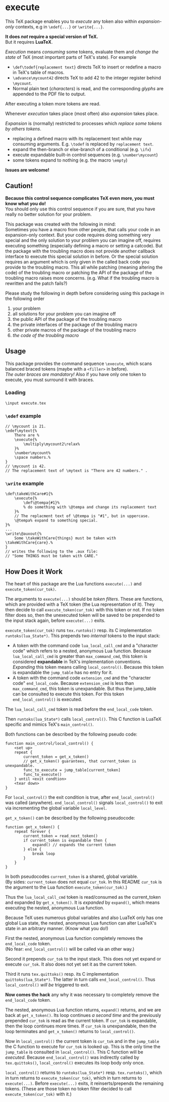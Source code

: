 # execute

This TeX package enables you to *execute* any token also within *expansion-only* contexts, e.g in `\edef{...}` or `\write{...}`.

**It does *not* require a special version of TeX.**<br>
But it requires **LuaTeX**.

*Execution* means *consuming* some tokens, evaluate them and *change the state* of TeX (most important parts of TeX's state). For example
- `\def\todef{replacement text}` directs TeX to insert or redefine a macro in TeX's table of macros.
- `\advance\mycount42` directs TeX to add 42 to the integer register behind `\mycount`.
- Normal plain text (*characters*) is read, and the corresponding *glyphs* are appended to the PDF file to output.

After executing a token more tokens are read.

Whenever *execution* takes place (most often) also *expansion* takes place.

*Expansion* is (normally) restricted to processes which *replace some tokens by others tokens*.
- replacing a defined macro with its replacement text while may consuming arguments.
  E.g. `\todef` is replaced by `replacement text`.
- expand the then-branch or else-branch of a conditional (e.g. `\ifx`)
- execute expandable built-in control sequences (e.g. `\number\mycount`)
- some tokens expand to nothing (e.g. the macro `\empty`)

**Issues are welcome!**

## Caution!

**Because this control sequence complicates TeX even more, you must know what you do!**<br>
You should only use this control sequence if you are sure, that you have really no better solution for your problem.

This package was created with the following in mind:<br>
Sometimes you have a macro from other people, that calls your code in an expansion-only context.
But your code requires doing something very special and the only solution to your problem you can imagine off,
requires executing something (especially defining a macro or setting a catcode).
But the package with the troubling macro does not provide another callback interface to execute this special solution in before.
Or the special solution requires an argument which is only given in the called back code you provide to the troubling macro.
This all while patching (meaning altering the code) of the troubling macro or patching the API of the package of the troubling macro raises more concerns.
(e.g. What if the troubling macro is rewritten and the patch fails?)

Please study the following in depth before considering using this package in the following order
1. your problem
2. all solutions for your problem you can imagine off
3. the public API of the package of the troubling macro
4. the private interfaces of the package of the troubling macro
5. other private macros of the package of the troubling macro
6. *the code of the troubling macro*

## Usage

This package provides the command sequence `\execute`, which scans balanced braced tokens (maybe with a `<filler>` in before).<br>
*The outer braces are mandatory!*
Also if you have only one token to execute, you must surround it with braces.

### Loading
```
\input execute.tex
```

### `\edef` example
```
// \mycount is 21.
\edef\mytext{%
    There are %
    \execute{%
        \multiply\mycount2\relax%
    }%
    \number\mycount%
    \space numbers.%
}
// \mycount is 42.
// The replacement text of \mytext is "There are 42 numbers." .
```

### `\write` example
```
\def\takeWithCare#1{%
    \execute{%
        \def\@tempa{#1}%
        % do something with \@tempa and change its replacement text
    }%
    // The replacment text of \@tempa is "#1", but in uppercase.
    \@tempa% expand to something special.
}%
...
\write\@auxout{%
    Some \takeWithCare{things} must be taken with \takeWithCare{care}.%
}
// writes the following to the .aux file:
// "Some THINGS must be taken with CARE."
```

## How Does it Work

The heart of this package are the Lua functions `execute(...)` and `execute_token(cur_tok)`.

The arguments to `execute(...)` should be *token filters*.
These are functions, which are provided with a TeX token (the Lua representation of it).
They then decide to call `execute_token(cur_tok)` with this token or not.
If no token filter does so, then the unexecuted token will be saved to be prepended to the input stack again,
before `execute(...)` exits.

`execute_token(cur_tok)` runs `tex.runtoks()` resp. its C implementation `runtoks(lua_State*)`.
This prepends two *internal* tokens to the input stack:
- A token with the command code `lua_local_call_cmd` and a "character code" which refers to a nested, anonymous Lua function.
  Because `lua_local_call_cmd` is greater than `max_command_cmd`, this token is considered **expandable** in TeX's implementation conventions.
  *Expanding* this token means calling `local_control()`.
  Because this token is expandable the `jump_table` has no entry for it.
- A token with the command code `extension_cmd` and the "character code" `end_local_code`.
  Because `extension_cmd` is less than `max_command_cmd`, this token is unexpandable.
  But thus the jump_table can be consulted to execute this token.
  For this token `end_local_control()` is executed.

The `lua_local_call_cmd` token is read before the `end_local_code` token.

Then `runtoks(lua_State*)` calls `local_control()`.
This C function is LuaTeX specific and mimics TeX's `main_control()`.

Both functions can be described by the following pseudo code:
```
function main_control/local_control() {
    <set up>
    repeat {
        current_token = get_x_token()
        // get_x_token() guarantees, that current_token is unexpandable.
        func_to_execute = jump_table[current_token]
        func_to_execute()
    } until <exit condtion>
    <tear down>
}
```
For `local_control()` the exit condition is true, after `end_local_control()` was called (anywhere).
`end_local_control()` signals `local_control()` to exit via incrementing the global variable `local_level`.

`get_x_token()` can be described by the following pseudocode:
```
function get_x_token() {
    repeat forever {
        current_token = read_next_token()
        if current_token is expandable then {
            expand() // expands the current token
        } else {
            break loop
        }
    }
}
```

In both pseudocodes `current_token` is a shared, global variable.<br>
(By sides: `current_token` does not equal `cur_tok`.
In this README `cur_tok` is the argument to the Lua function `execute_token(cur_tok)`.)

Thus the `lua_local_call_cmd` token is read/consumed as the current_token and expanded by `get_x_token()`.
It is *expanded* by `expand()`, which means executing the nested, anonymous Lua function.

Because TeX uses numerous global variables and also LuaTeX only has one global Lua state,
the nested, anonymous Lua function can alter LuaTeX's state in an arbitrary manner. (Know what you do!)

First the nested, anonymous Lua function completely removes the `end_local_code` token.<br>
(No fear: `end_local_control()` will be called via an other way.)

Second it prepends `cur_tok` to the input stack.
This does not yet expand or execute `cur_tok`. 
It also does not yet set it as the current token.
 
Third it runs `tex.quittoks()` resp. its C implementation `quittoks(lua_State*)`.
The latter in turn calls `end_local_control()`.
Thus `local_control()` *will be* triggered to exit.

**Now comes the hack** any why it was necessary to completely remove the `end_local_code` token.

The nested, anonymous Lua function returns, `expand()` returns, and we are back at `get_x_token()`.
Its loop continues *a second time* and the previously prepended `cur_tok` is read as the current token.
If `cur_tok` is expandable, then the loop continues more times.
If `cur_tok` is unexpandable, then the loop terminates and `get_x_token()` returns to `local_control()`.

Now in `local_control()` the current token is `cur_tok` and in the `jump_table` the C function to execute for `cur_tok` is looked up.
This is the only time the `jump_table` is consulted in `local_control()`.
This C function will be *executed*.
Because `end_local_control()` was indirectly called by `tex.quittoks()`,
`local_control()` executes its loop body only once.

`local_control()` returns to `runtoks(lua_State*)` resp. `tex.runtoks()`,
which in turn returns to `execute_token(cur_tok)`, which in turn returns to `execute(...)`.
Before `execute(...)` exits, it reinserts/prepends the remaining tokens.
(These are those token no token filter decided to call `execute_token(cur_tok)` with it.)
